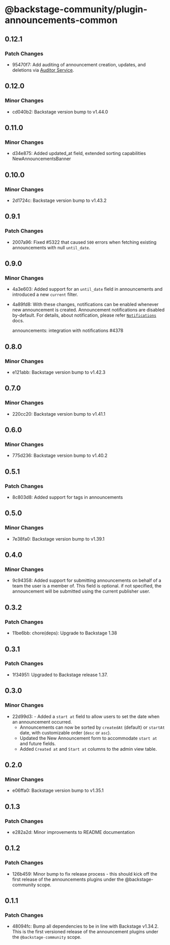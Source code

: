 # @backstage-community/plugin-announcements-common

## 0.12.1

### Patch Changes

- 95470f7: Add auditing of announcement creation, updates, and deletions via [Auditor Service](https://backstage.io/docs/backend-system/core-services/auditor/).

## 0.12.0

### Minor Changes

- cd040b2: Backstage version bump to v1.44.0

## 0.11.0

### Minor Changes

- d34e875: Added updated_at field, extended sorting capabilities NewAnnouncementsBanner

## 0.10.0

### Minor Changes

- 2d1724c: Backstage version bump to v1.43.2

## 0.9.1

### Patch Changes

- 2007a96: Fixed #5322 that caused `500` errors when fetching existing announcements with null `until_date`.

## 0.9.0

### Minor Changes

- 4a3e603: Added support for an `until_date` field in announcements and introduced a new `current` filter.
- 4a89fd8: With these changes, notifications can be enabled whenever new announcement is created. Announcement notifications are disabled by-default. For details, about notification, please refer [`Notifications`](https://backstage.io/docs/notifications/) docs.

  announcements: integration with notifications #4378

## 0.8.0

### Minor Changes

- e121abb: Backstage version bump to v1.42.3

## 0.7.0

### Minor Changes

- 220cc20: Backstage version bump to v1.41.1

## 0.6.0

### Minor Changes

- 775d236: Backstage version bump to v1.40.2

## 0.5.1

### Patch Changes

- 8c803d8: Added support for tags in announcements

## 0.5.0

### Minor Changes

- 7e38fa0: Backstage version bump to v1.39.1

## 0.4.0

### Minor Changes

- 9c94358: Added support for submitting announcements on behalf of a team the user is a member of.
  This field is optional. if not specified, the announcement will be submitted using the current publisher user.

## 0.3.2

### Patch Changes

- 11be6bb: chore(deps): Upgrade to Backstage 1.38

## 0.3.1

### Patch Changes

- 1f34951: Upgraded to Backstage release 1.37.

## 0.3.0

### Minor Changes

- 22d99d3: - Added a `start at` field to allow users to set the date when an announcement occurred.
  - Announcements can now be sorted by `createdAt` (default) or `startAt` date, with customizable order (`desc` or `asc`).
  - Updated the New Announcement form to accommodate `start at` and future fields.
  - Added `Created at` and `Start at` columns to the admin view table.

## 0.2.0

### Minor Changes

- e06ffa0: Backstage version bump to v1.35.1

## 0.1.3

### Patch Changes

- e282a2d: Minor improvements to README documentation

## 0.1.2

### Patch Changes

- 126b459: Minor bump to fix release process - this should kick off the first release of the announcements plugins under the @backstage-community scope.

## 0.1.1

### Patch Changes

- 48094fc: Bump all dependencies to be in line with Backstage v1.34.2. This is the first versioned release of the announcement plugins under the `@backstage-community` scope.
